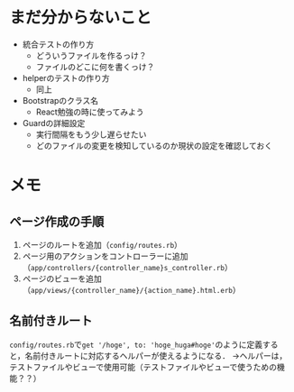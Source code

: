 # まだ分からないこと
* 統合テストの作り方
  * どういうファイルを作るっけ？
  * ファイルのどこに何を書くっけ？
* helperのテストの作り方
  * 同上
* Bootstrapのクラス名
  * React勉強の時に使ってみよう
* Guardの詳細設定
  * 実行間隔をもう少し遅らせたい
  * どのファイルの変更を検知しているのか現状の設定を確認しておく


# メモ

## ページ作成の手順
1. ページのルートを追加（`config/routes.rb`）
1. ページ用のアクションをコントローラーに追加（`app/controllers/{controller_name}s_controller.rb`）
1. ページのビューを追加（`app/views/{controller_name}/{action_name}.html.erb`）

## 名前付きルート
`config/routes.rb`で`get '/hoge', to: 'hoge_huga#hoge'`のように定義すると，名前付きルートに対応するヘルパーが使えるようになる．
→ヘルパーは，テストファイルやビューで使用可能（テストファイルやビューで使うための機能？？）
